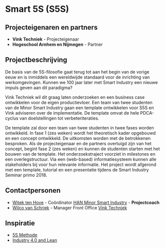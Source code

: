 # Smart 5S (S5S)

## Projecteigenaren en partners
+ **Vink Techniek** - Projecteigenaar
+ **Hogeschool Arnhem en Nijmegen** - Partner

## Projectbeschrijving
De basis van de 5S-filosofie gaat terug tot aan het begin van de vorige eeuw en is inmiddels een wereldwijde standaard voor de inrichting van werkomgevingen. Kunnen we 100 jaar later met Smart Industry een nieuwe impuls geven aan dit paradigma?

Vink Techniek wil dit graag laten onderzoeken en een business case ontwikkelen voor de eigen productievloer. Een team van twee studenten van de Minor Smart Industry gaan een template ontwikkelen voor S5S en Vink adviseren over de implementatie. De template omvat de hele PDCA-cyclus van doelstellingen tot verbeteriteraties.

De template zal door een team van twee studenten in twee fases worden ontwikkeld. In fase 1 (zes weken) wordt het theoretisch kader opgebouwd en een concept ontwikkeld. De uitkomsten worden met de betrokkenen besproken. Als de projecteigenaar en de partners overtuigd zijn van het concept, begint fase 2 (zes weken) en kunnen de studenten starten met het bouwen van de template. Het onderzoekstraject voorziet in milestones en een overlegstructuur. Via een (web-based) informatiesysteem kunnen alle stakeholders bij voor hun relevante informatie. Het project wordt afgerond met een template, tutorial en een presentatie tijdens de Smart Industry Seminar primo 2018.


## Contactpersonen
+ [Witek ten Hove](https://www.linkedin.com/in/witektenhove/) - Coördinator [HAN Minor Smart Industry](https://witusj.github.io/MinorSI/) - **Projectcoach** 
+ [Wilco van Schriek](linkedin.com/in/wilco-van-schriek-1182a027) - Manager Front Office [Vink Techniek](http://www.vinktechniek.nl/)

## Inspiratie
+ [5S Methode](https://en.wikipedia.org/wiki/5S_(methodology))
+ [Industry 4.0 and Lean](http://www.jiem.org/index.php/jiem/article/download/1940/780)
